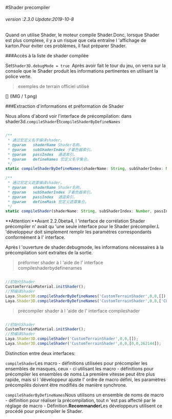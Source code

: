 #Shader precompiler

###### *version :2.3.0   Update:2019-10-8*

Quand on utilise Shader, le moteur compile Shader.Donc, lorsque Shader est plus complexe, il y a un risque que cela entraîne l 'affichage de karton.Pour éviter ces problèmes, il faut préparer Shader.

###Accès à la liste de shader compilée

Set`Shader3D.debugMode = true `Après avoir fait le tour du jeu, on verra sur la console que le Shader produit les informations pertinentes en utilisant la police verte.

> exemples de terrain officiel utilisé

[] (IMG / 1.png) <br >

###Extraction d'informations et préformation de Shader

Nous allons d'abord voir l'interface de précompilation: dans shader3d.`compileShader`Et`compileShaderByDefineNames`


```typescript

/**
 * 通过宏定义名字编译shader。
 * @param	shaderName Shader名称。
 * @param   subShaderIndex 子着色器索引。
 * @param   passIndex  通道索引。
 * @param	defineNames 宏定义名字集合。
 */
static compileShaderByDefineNames(shaderName: String, subShaderIndex: Number, passIndex: Number, defineNames: Array): void

/**
 * 通过宏定义遮罩编译shader。
 * @param	shaderName Shader名称。
 * @param   subShaderIndex 子着色器索引。
 * @param   passIndex  通道索引。
 * @param	defineMask 宏定义遮罩集合。
 */
static compileShader(shaderName: String, subShaderIndex: Number, passIndex: Number, defineMask: Array): void
```


**Attention:**Avant 2.2.0beta4, l 'interface de corrélation Shader précompiler n' avait qu 'une seule interface pour le Shader précompiler.L 'développeur doit simplement remplir les paramètres correspondants conformément à l' interface.

Après l 'ouverture de shader.debugmode, les informations nécessaires à la précompilation sont extraites de la sortie.
> préformer shader à l 'aide de l' interface compileshaderbydefinenames


```typescript

//初始化Shader
CustomTerrainMaterial.initShader();
//预编译Shader
Laya.Shader3D.compileShaderByDefineNames('CustomTerrainShader',0,0,[]);
Laya.Shader3D.compileShaderByDefineNames('CustomTerrainShader',0,0,['CUSTOM_DETAIL_NUM4']);
```


> précompiler shader à l 'aide de l' interface compileshader


```typescript

//初始化Shader
CustomTerrainMaterial.initShader();
//预编译Shader
Laya.Shader3D.compileShader('CustomTerrainShader',0,0,[]);
Laya.Shader3D.compileShader('CustomTerrainShader',0,0,[0,0,262144]);
```


Distinction entre deux interfaces:

`compileShader`Les macro - définitions utilisées pour précompiler les ensembles de masques, ceux - ci utilisant les macro - définitions pour précompiler les ensembles de noms.La première vitesse peut être plus rapide, mais si l 'développeur ajuste l' ordre de macro défini, les paramètres précompilés doivent être modifiés de manière synchrone.

`compileShaderByDefineNames`Nous utilisons un ensemble de noms de macro - définition pour réaliser la précompilation, tout n 'est pas affecté par le réglage de macro - Définition.**Recommander**Les développeurs utilisent ce procédé pour précompiler le Shader.